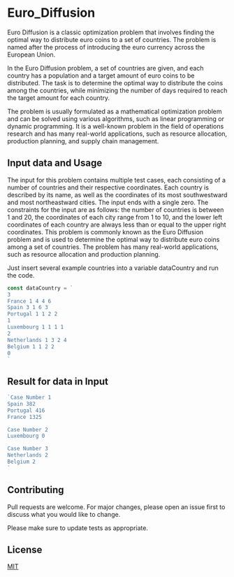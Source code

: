 # Euro_Diffusion

Euro Diffusion is a classic optimization problem that involves finding the optimal way to distribute euro coins to a set of countries. The problem is named after the process of introducing the euro currency across the European Union.

In the Euro Diffusion problem, a set of countries are given, and each country has a population and a target amount of euro coins to be distributed. The task is to determine the optimal way to distribute the coins among the countries, while minimizing the number of days required to reach the target amount for each country.

The problem is usually formulated as a mathematical optimization problem and can be solved using various algorithms, such as linear programming or dynamic programming. It is a well-known problem in the field of operations research and has many real-world applications, such as resource allocation, production planning, and supply chain management.

## Input data and Usage
The input for this problem contains multiple test cases, each consisting of a number of countries and their respective coordinates. Each country is described by its name, as well as the coordinates of its most southwestward and most northeastward cities. The input ends with a single zero. The constraints for the input are as follows: the number of countries is between 1 and 20, the coordinates of each city range from 1 to 10, and the lower left coordinates of each country are always less than or equal to the upper right coordinates. This problem is commonly known as the Euro Diffusion problem and is used to determine the optimal way to distribute euro coins among a set of countries. The problem has many real-world applications, such as resource allocation and production planning.

Just insert several example countries into a variable dataCountry and run the code.

```js
const dataCountry = `
3
France 1 4 4 6
Spain 3 1 6 3
Portugal 1 1 2 2
1
Luxembourg 1 1 1 1
2
Netherlands 1 3 2 4
Belgium 1 1 2 2
0
`
```

## Result for data in Input

```js
`Case Number 1
Spain 382
Portugal 416
France 1325

Case Number 2
Luxembourg 0

Case Number 3
Netherlands 2
Belgium 2
`
```

## Contributing

Pull requests are welcome. For major changes, please open an issue first
to discuss what you would like to change.

Please make sure to update tests as appropriate.

## License

[MIT](https://choosealicense.com/licenses/mit/)

